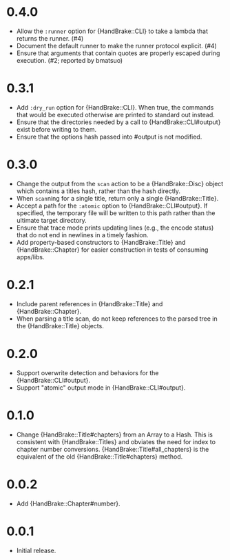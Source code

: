 0.4.0
=====

- Allow the `:runner` option for {HandBrake::CLI} to take a lambda
  that returns the runner. (#4)
- Document the default runner to make the runner protocol
  explicit. (#4)
- Ensure that arguments that contain quotes are properly escaped
  during execution. (#2; reported by bmatsuo)

0.3.1
=====

- Add `:dry_run` option for {HandBrake::CLI}. When true, the commands
  that would be executed otherwise are printed to standard out
  instead.
- Ensure that the directories needed by a call to
  {HandBrake::CLI#output} exist before writing to them.
- Ensure that the options hash passed into #output is not modified.

0.3.0
=====

- Change the output from the `scan` action to be a {HandBrake::Disc}
  object which contains a titles hash, rather than the hash directly.
- When `scan`ning for a single title, return only a single
  {HandBrake::Title}.
- Accept a path for the `:atomic` option to
  {HandBrake::CLI#output}. If specified, the temporary file will be
  written to this path rather than the ultimate target directory.
- Ensure that trace mode prints updating lines (e.g., the encode
  status) that do not end in newlines in a timely fashion.
- Add property-based constructors to {HandBrake::Title} and
  {HandBrake::Chapter} for easier construction in tests of consuming
  apps/libs.

0.2.1
=====

- Include parent references in {HandBrake::Title} and
  {HandBrake::Chapter}.
- When parsing a title scan, do not keep references to the parsed tree
  in the {HandBrake::Title} objects.

0.2.0
=====

- Support overwrite detection and behaviors for the
  {HandBrake::CLI#output}.
- Support "atomic" output mode in {HandBrake::CLI#output}.

0.1.0
=====

- Change {HandBrake::Title#chapters} from an Array to a Hash. This is
  consistent with {HandBrake::Titles} and obviates the need for index
  to chapter number conversions. {HandBrake::Title#all_chapters} is
  the equivalent of the old {HandBrake::Title#chapters} method.

0.0.2
=====

- Add {HandBrake::Chapter#number}.

0.0.1
=====

- Initial release.

